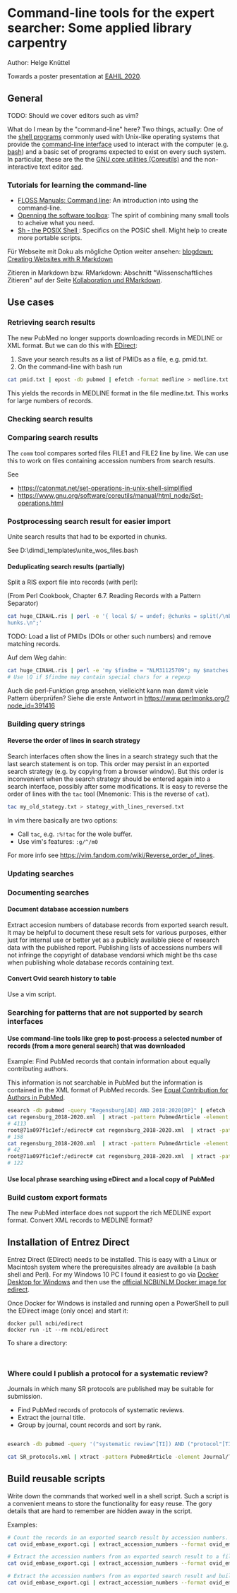 Command-line tools for the expert searcher: Some applied library carpentry
==========================================================================

Author: Helge Knüttel

Towards a poster presentation at [EAHIL 2020](https://eahil2020.wordpress.com/).


## General

TODO: Should we cover editors such as vim?

What do I mean by the "command-line" here? Two things, actually: One of the [shell programs](https://en.wikipedia.org/wiki/Shell_(computing)) commonly used with Unix-like operating systems that provide the [command-line interface](https://en.wikipedia.org/wiki/Command-line_interface) used to interact with the computer (e.g. [bash](https://en.wikipedia.org/wiki/Bash_(Unix_shell))) and a basic set of programs expected to exist on every such system. In particular, these are the the [GNU core utilities (Coreutils)](https://www.gnu.org/software/coreutils/) and the non-interactive text editor [sed](https://www.gnu.org/software/sed/).

### Tutorials for learning the command-line

* [FLOSS Manuals: Command line](http://write.flossmanuals.net/command-line/introduction/): An introduction into using the command-line.
* [Openning the software toolbox](https://www.gnu.org/software/coreutils/manual/coreutils.html#Opening-the-software-toolbox): The spirit of combining many small tools to acheive what you need.
* [Sh - the POSIX Shell ](https://www.grymoire.com/Unix/Sh.html): Specifics on the POSIC shell. Might help to create more portable scripts.

Für Webseite mit Doku als mögliche Option weiter ansehen: [blogdown: Creating Websites with R Markdown](https://bookdown.org/yihui/blogdown/)

Zitieren in Markdown bzw. RMarkdown: Abschnitt "Wissenschaftliches Zitieren" auf der Seite [Kollaboration und RMarkdown](https://user.uni-frankfurt.de/~tstraube/datascience/18_kollaboration_rmarkdown/).


## Use cases

### Retrieving search results

The new PubMed no longer supports downloading records in MEDLINE or XML format. But we can do this with [EDirect](https://www.ncbi.nlm.nih.gov/books/NBK179288/):


1. Save your search results as a list of PMIDs as a file, e.g. pmid.txt.
2. On the command-line with bash run

```bash
cat pmid.txt | epost -db pubmed | efetch -format medline > medline.txt
```

This yields the records in MEDLINE format in the file medline.txt. This works for large numbers of records.

### Checking search results

### Comparing search results

The `comm` tool compares sorted files FILE1 and FILE2 line by line. We can use this to work on files containing accession numbers from search results.

See 

* https://catonmat.net/set-operations-in-unix-shell-simplified
* https://www.gnu.org/software/coreutils/manual/html_node/Set-operations.html



### Postprocessing search result for easier import

Unite search results that had to be exported in chunks.

See D:\dimdi\_templates\unite_wos_files.bash


#### Deduplicating search results (partially)

Split a RIS export file into records (with perl):

(From Perl Cookbook, Chapter 6.7. Reading Records with a Pattern Separator)

```bash
cat huge_CINAHL.ris | perl -e '{ local $/ = undef; @chunks = split(/\nER  -\s*\n/, <>); } print "I read ", scalar(@chunks), " c
hunks.\n";'
```
TODO: Load a list of PMIDs (DOIs or other such numbers) and remove matching records.

Auf dem Weg dahin: 

```bash
cat huge_CINAHL.ris | perl -e 'my $findme = "NLM31125709"; my $matches = 0; { local $/ = undef; @chunks = split(/\nER  -\s*\n/, <>); foreach (@chunks) { if (m/\Q$findme/) { print "Found ", $findme, "\n"; $matches++; } } } print "I read ", scalar(@chunks), " chunks.\nI found ", $matches, " matches\n";'
# Use \Q if $findme may contain special chars for a regexp
```

Auch die perl-Funktion grep ansehen, vielleicht kann man damit viele Pattern überprüfen?
Siehe die erste Antwort in <https://www.perlmonks.org/?node_id=391416>


### Building query strings

#### Reverse the order of lines in search strategy

Search interfaces often show the lines in a search strategy such that the last search statement is on top. This order may persist in an exported search strategy (e.g. by copying from a browser window). But this order is inconvenient when the search strategy should be entered again into a search interface, possibly after some modifications. It is easy to reverse the order of lines with the `tac` tool (Mnemonic: This is the reverse of `cat`).

```bash
tac my_old_stategy.txt > stategy_with_lines_reversed.txt
```

In vim there basically are two options:

* Call `tac`, e.g. `:%!tac` for the wole buffer.
* Use vim's features: `:g/^/m0`

For more info see <https://vim.fandom.com/wiki/Reverse_order_of_lines>.

### Updating searches

### Documenting searches

#### Document database accession numbers

Extract accesion numbers of database records from exported search result. It may be helpful to document these result sets for various purposes, either just for internal use or better yet as a publicly available piece of research data with the published report. Publishing lists of accessions numbers will not infringe the copyright of database vendorsi which might be ths case when publishing whole database records containing text.

#### Convert Ovid search history to table

Use a vim script.

### Searching for patterns that are not supported by search interfaces

#### Use command-line tools like grep to post-process a selected number of records (from a more general search) that was downloaded

Example: Find PubMed records that contain information about equally contributing authors.

This information is not searchable in PubMed but the information is contained in the XML format of PubMed records. See [Equal Contribution for Authors in PubMed](https://www.nlm.nih.gov/pubs/techbull/so17/so17_contrib_equal_author_pubmed.html).

```bash
esearch -db pubmed -query "Regensburg[AD] AND 2018:2020[DP]" | efetch -format xml > regensburg_2018-2020.xml
cat regensburg_2018-2020.xml  | xtract -pattern PubmedArticle -element MedlineCitation/PMID | wc -l
# 4113
root@71a097f1c1ef:/edirect# cat regensburg_2018-2020.xml  | xtract -pattern PubmedArticle -element MedlineCitation/PMID -block Author -element "@EqualContrib" | grep "[Y|N]" | cut -f 1 | wc -l
# 158
cat regensburg_2018-2020.xml  | xtract -pattern PubmedArticle -element MedlineCitation/PMID -block Author -element "@EqualContrib" | grep Y | cut -f 1 | wc -l
# 42
root@71a097f1c1ef:/edirect# cat regensburg_2018-2020.xml  | xtract -pattern PubmedArticle -element MedlineCitation/PMID -block Author -element "@EqualContrib" | grep N | cut -f 1 | wc -l
# 122

```



#### Use local phrase searching using eDirect and a local copy of PubMed

### Build custom export formats

The new PubMed interface does not support the rich MEDLINE export format. Convert XML records to MEDLINE format?

## Installation of Entrez Direct

Entrez Direct (EDirect) needs to be installed. This is easy with a Linux or Macintosh system where the prerequisites already are available (a bash shell and Perl). For my Windows 10 PC I found it easiest to go via [Docker Desktop for Windows](https://hub.docker.com/editions/community/docker-ce-desktop-windows) and then use the [official NCBI/NLM Docker image for edirect](https://hub.docker.com/r/ncbi/edirect). 

Once Docker for Windows is installed and running open a PowerShell to pull the EDirect image (only once) and start it:

```{PowerShell}
docker pull ncbi/edirect
docker run -it --rm ncbi/edirect
```

To share a directory:

```bash
```

```bash
```

### Where could I publish a protocol for a systematic review?

Journals in which many SR protocols are published may be suitable for submission.

* Find PubMed records of protocols of systematic reviews.
* Extract the journal title.
* Group by journal, count records and sort by rank.

```bash

esearch -db pubmed -query '("systematic review"[TI]) AND ("protocol"[TI])' | efetch -format xml > SR_protocols.xml

cat SR_protocols.xml | xtract -pattern PubmedArticle -element Journal/Title | sort-uniq-count-rank | head -10

```


## Build reusable scripts

Write down the commands that worked well in a shell script. Such a script is a convenient means to store the functionality for easy reuse. The gory details that are hard to remember are hidden away in the script.

Examples:

```bash
# Count the records in an exported search result by accession numbers.
cat ovid_embase_export.cgi | extract_accession_numbers --format ovid_embase | wc -l

# Extract the accession numbers from an exported search result to a file for purposes of documentation and reuse.
cat ovid_embase_export.cgi | extract_accession_numbers --format ovid_embase > ovid_embase_export_uid.txt

# Extract the accession numbers from an exported search result and build a database query to find these records.
cat ovid_embase_export.cgi | extract_accession_numbers --format ovid_embase | an2query --syntax ovid_embase --idtype an > query.txt

```

